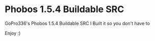 # Phobos 1.5.4 Buildable SRC
GoPro336's Phobos 1.5.4 Buildable SRC
I Built it so you don't have to

Enjoy :)
